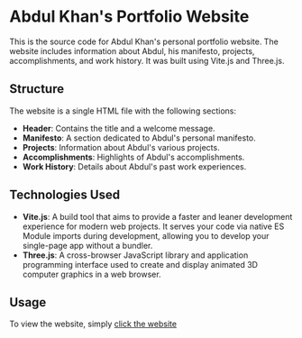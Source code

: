 # Abdul Khan's Portfolio Website

This is the source code for Abdul Khan's personal portfolio website. The website includes information about Abdul, his manifesto, projects, accomplishments, and work history. It was built using Vite.js and Three.js.

## Structure

The website is a single HTML file with the following sections:

- **Header**: Contains the title and a welcome message.
- **Manifesto**: A section dedicated to Abdul's personal manifesto.
- **Projects**: Information about Abdul's various projects.
- **Accomplishments**: Highlights of Abdul's accomplishments.
- **Work History**: Details about Abdul's past work experiences.

## Technologies Used

- **Vite.js**: A build tool that aims to provide a faster and leaner development experience for modern web projects. It serves your code via native ES Module imports during development, allowing you to develop your single-page app without a bundler.
- **Three.js**: A cross-browser JavaScript library and application programming interface used to create and display animated 3D computer graphics in a web browser.

## Usage

To view the website, simply [click the website](https://aquamarine-myriam-97.tiiny.site/)
